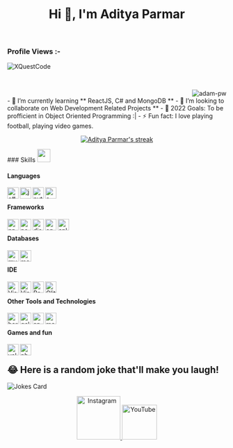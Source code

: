 <h1 align="center">Hi 👋, I'm Aditya Parmar</h1>

<br>
<p align="right"> <h3>Profile Views :-</h3> <img src="https://komarev.com/ghpvc/?username=XQuestCode&label=Profile%20views&color=0e75b6&style=flat"
alt="XQuestCode" /> 
</p>

<br>

<p><img align="right" src="https://github.com/Adam-pw/Adam-pw/blob/main/animation_500_kxa883sd.gif" alt="adam-pw" /></p>
<br>
- 🌱 I’m currently learning ** ReactJS, C# and MongoDB **
- 👯 I’m looking to collaborate on Web Development Related Projects **
- 🥅 2022 Goals: To be profficient in Object Oriented Programming :|
- ⚡ Fun fact: I love playing football, playing video games.

<p align="center">
    <a href="https://github.com/XQuestCode/github-readme-streak-stats">
        <img title="🔥 Get streak stats for your profile at git.io/streak-stats" alt="Aditya Parmar's streak" src="https://github-readme-streak-stats.herokuapp.com/?user=XQuestCode&theme=black-ice&hide_border=true&stroke=0000&background=060A0CD0"/>
    </a>
</p>
### Skills <img src="https://media.giphy.com/media/iY8CRBdQXODJSCERIr/giphy.gif" width="30px">&nbsp; 

<h4> Languages </h4>
<span> 

<img align="left" alt="c#" width="26px" src="https://i.imgur.com/loWAHjB.png" />
<img align="left" alt="js" width="26px" src="https://i.imgur.com/3u1wzwE.png" />
<img align="left" alt="python" width="26px" src="https://i.imgur.com/C71VspT.png" />
<img align="left" alt="c++" width="26px" src="https://i.imgur.com/YMXeZ6b.png" /> <br />
</span>

<h4> Frameworks </h4>
<span>

<img align="left" alt="npm" width="26px" src="https://i.imgur.com/1v1hUT4.png" />
<img align="left" alt="nodejs" width="26px" src="https://i.imgur.com/lPPZ3AO.png" />
<img align="left" alt="discordjs" width="26px" src="https://i.imgur.com/rccpTOp.png" />
<img align="left" alt="opencv" width="26px"  src="https://i.imgur.com/cgMOqRS.png">
<img align="left" alt="splashkit" width="26px"  src="https://i.imgur.com/WnoKlPc.png"><br />

</span>

<h4> Databases </h4>
<span>
  <img align="left" alt="mysql" width="26px" src="https://i.imgur.com/sG9on5P.png">
   <img align="left" alt="mongodb" width="26px" src="https://imgur.com/xN5cFRr.png" /> <br />
</span>

<h4> IDE </h4>
<span>
<img align="left" alt="Visual Studio Code" width="26px" src="https://i.imgur.com/LwSdAlE.png" />
<img align="left" alt="Visual Studio" width="26px" src="https://i.imgur.com/SepzwEU.png" />
<img align="left" alt="Repl.it" width="26px" src="https://i.imgur.com/3DqvI5F.png" />
<img align="left" alt="Glitch" width="26px" src="https://i.imgur.com/96ku0wz.png" /><br />
</span> 



<h4> Other Tools and Technologies </h4>
<span>
<img align="left" alt="heroku" width="26px" src="https://i.imgur.com/v9IRHGV.png" />
<img align="left" alt="gcloud" width="26px"  src="https://i.imgur.com/qHpvfwl.png">
<img align="left" alt="spotify" width="26px"  src="https://i.imgur.com/k2g1mS2.png">
<img align="left" alt="mediapipe" width="26px"  src="https://i.imgur.com/4qqDxKA.png"><br />
</span>

<h4> Games and fun </h4>
<span>
<img align="left" alt="valorant" width="26px" src="https://i.imgur.com/2bRyGNd.png" />
<img align="left" alt="photoshop" width="26px" src="https://i.imgur.com/OC1RcS5.jpg" /> <br />

</span>
    
## 😂 Here is a random joke that'll make you laugh!
![Jokes Card](https://readme-jokes.vercel.app/api)

<p align="center">
<a href="https://www.instagram.com/geeky_aadi/">
    <img src="https://i.imgur.com/TAeUEyJ.png" alt="Instagram" width="100"/>
  </a>
<a href="https://www.youtube.com/channel/UCQdiX8psFfls2wbwtOdhKLw">
    <img src="https://user-images.githubusercontent.com/59381835/92191346-676c5480-ee18-11ea-8240-e416eb1a5b5d.png" alt="YouTube" width="80"/>
  </a>
</p>
